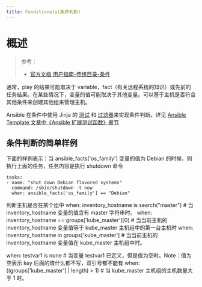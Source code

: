 ```yaml
---
title: Conditionals(条件判断)
---
```


# 概述

> 参考：
>
> - [官方文档,用户指南-传统目录-条件](https://docs.ansible.com/ansible/latest/user_guide/playbooks_conditionals.html)

通常，play 的结果可能取决于 variable，fact（有关远程系统的知识）或先前的任务结果。在某些情况下，变量的值可能取决于其他变量。可以基于主机是否符合其他条件来创建其他组来管理主机。

Ansible 在条件中使用 Jinja 的 [测试](https://docs.ansible.com/ansible/latest/user_guide/playbooks_tests.html) 和 [过滤器](https://docs.ansible.com/ansible/latest/user_guide/playbooks_filters.html)来实现条件判断。详见 [Ansible Template 文章中《Ansible 扩展测试函数》章节](/docs/9.运维/Ansible/Playbook/Templates%20模板(Jinja2).md)

## 条件判断的简单样例

下面的样例表示：当 ansible_facts\['os_family'] 变量的值为 Debian 的时候，则执行上面的任务，任务内容是执行 shutdown 命令

    tasks:
    - name: "shut down Debian flavored systems"
      command: /sbin/shutdown -t now
      when: ansible_facts['os_family'] == "Debian"

判断主机是否在某个组中
when: inventory_hostname is search("master") # 当 inventory_hostname 变量的值含有 master 字符串时。
when: inventory_hostname == groups\['kube_master']\[0] # 当当前主机的 inventory_hostname 变量值等于 kube_master 主机组中的第一台主机时
when: inventory_hostname in groups\['kube_master'] # 当当前主机的 inventory_hostname 变量值在 kube_master 主机组中时。

when: testvar1 is none # 当变量 testvar1 已定义，但是值为空时。Note：值为空表示 key 后面的值什么都不写，双引号都不能有
when: ((groups\['kube_master'] | length) > 1) # 当 kube_master 主机组的主机数量大于 1 时。
